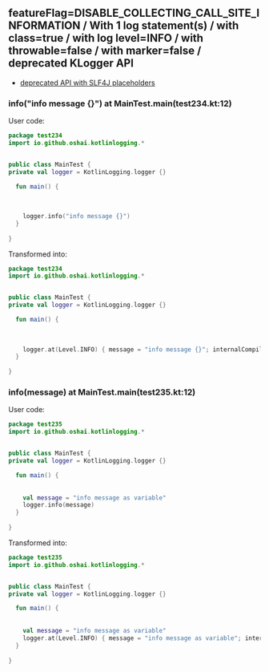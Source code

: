 ## featureFlag=DISABLE_COLLECTING_CALL_SITE_INFORMATION / With 1 log statement(s) / with class=true / with log level=INFO / with throwable=false / with marker=false / deprecated KLogger API

* [deprecated API with SLF4J placeholders](deprecated-slf4j-placeholders.md)

###  info("info message {}") at MainTest.main(test234.kt:12)

User code:
```kotlin
package test234
import io.github.oshai.kotlinlogging.*


public class MainTest {
private val logger = KotlinLogging.logger {}

  fun main() {
    
    
    
    logger.info("info message {}")
  }
  
}


```
  
Transformed into:
```kotlin
package test234
import io.github.oshai.kotlinlogging.*


public class MainTest {
private val logger = KotlinLogging.logger {}

  fun main() {
    
    
    
    logger.at(Level.INFO) { message = "info message {}"; internalCompilerData = KLoggingEventBuilder.InternalCompilerData(messageTemplate = "\"info message {}\"")
  }
  
}


```

###  info(message) at MainTest.main(test235.kt:12)

User code:
```kotlin
package test235
import io.github.oshai.kotlinlogging.*


public class MainTest {
private val logger = KotlinLogging.logger {}

  fun main() {
    
    
    val message = "info message as variable"
    logger.info(message)
  }
  
}


```
  
Transformed into:
```kotlin
package test235
import io.github.oshai.kotlinlogging.*


public class MainTest {
private val logger = KotlinLogging.logger {}

  fun main() {
    
    
    val message = "info message as variable"
    logger.at(Level.INFO) { message = "info message as variable"; internalCompilerData = KLoggingEventBuilder.InternalCompilerData(messageTemplate = "message")
  }
  
}


```
